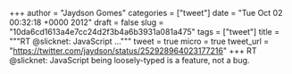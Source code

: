
+++
author = "Jaydson Gomes"
categories = ["tweet"]
date = "Tue Oct 02 00:32:18 +0000 2012"
draft = false
slug = "10da6cd1613a4e7cc24d2f3b4a6b3931a081a475"
tags = ["tweet"]
title = """RT @slicknet: JavaScript ..."""
tweet = true
micro = true
tweet_url = "https://twitter.com/jaydson/status/252928964023177216"
+++
RT @slicknet: JavaScript being loosely-typed is a feature, not a bug.
